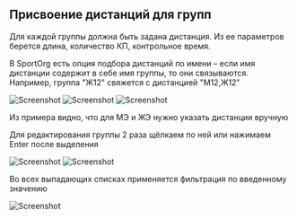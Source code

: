 ## Присвоение дистанций для групп

Для каждой группы должна быть задана дистанция. 
Из ее параметров берется длина, количество КП, контрольное время.

В SportOrg есть опция подбора дистанций по имени – если имя дистанции содержит в себе имя группы, то они связываются.
Например, группа "Ж12" свяжется с дистанцией "М12,Ж12”

![Screenshot](img/14.png)
![Screenshot](img/15.png)
![Screenshot](img/16.png)

Из примера видно, что для МЭ и ЖЭ нужно указать дистанции вручную

Для редактирования группы 2 раза щёлкаем по ней или нажимаем Enter после выделения

![Screenshot](img/17.png)
![Screenshot](img/18.png)

Во всех выпадающих списках применяется фильтрация по введенному значению

![Screenshot](img/19.png)
